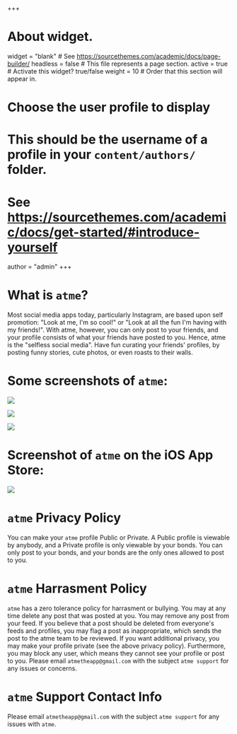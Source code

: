 +++
# About widget.
widget = "blank"  # See https://sourcethemes.com/academic/docs/page-builder/
headless = false  # This file represents a page section.
active = true  # Activate this widget? true/false
weight = 10  # Order that this section will appear in.

# Choose the user profile to display
# This should be the username of a profile in your `content/authors/` folder.
# See https://sourcethemes.com/academic/docs/get-started/#introduce-yourself
author = "admin"
+++

# What is `atme`?

Most social media apps today, particularly Instagram, are based upon self promotion: "Look at me, I'm so cool!" or "Look at all the fun I'm having with my friends!". With atme, however, you can only post to your friends, and your profile consists of what your friends have posted to you. Hence, atme is the "selfless social media". Have fun curating your friends' profiles, by posting funny stories, cute photos, or even roasts to their walls.

# Some screenshots of `atme`:

![](/img/atme1)

![](/img/atme2.PNG)

![](/img/atme3.PNG)

# Screenshot of `atme` on the iOS App Store:

![](/img/atme_app_store.PNG)

# `atme` Privacy Policy

You can make your `atme` profile Public or Private. A Public profile is viewable by anybody, and a Private profile is only viewable by your bonds. You can only post to your bonds, and your bonds are the only ones allowed to post to you.

# `atme` Harrasment Policy

`atme` has a zero tolerance policy for harrasment or bullying. You may at any time delete any post that was posted at you. You may remove any post from your feed. If you believe that a post should be deleted from everyone's feeds and profiles, you may flag a post as inappropriate, which sends the post to the atme team to be reviewed. If you want additional privacy, you may make your profile private (see the above privacy policy). Furthermore, you may block any user, which means they cannot see your profile or post to you. Please email `atmetheapp@gmail.com` with the subject `atme support` for any issues or concerns.
 
# `atme` Support Contact Info

Please email `atmetheapp@gmail.com` with the subject `atme support` for any issues with `atme`.

